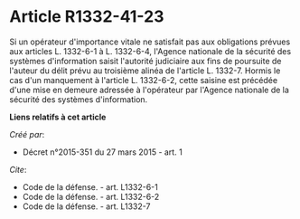 # Article R1332-41-23

Si un opérateur d'importance vitale ne satisfait pas aux obligations prévues aux articles L. 1332-6-1 à L. 1332-6-4, l'Agence
nationale de la sécurité des systèmes d'information saisit l'autorité judiciaire aux fins de poursuite de l'auteur du délit
prévu au troisième alinéa de l'article L. 1332-7. Hormis le cas d'un manquement à l'article L. 1332-6-2, cette saisine est
précédée d'une mise en demeure adressée à l'opérateur par l'Agence nationale de la sécurité des systèmes d'information.

**Liens relatifs à cet article**

_Créé par_:

  - Décret n°2015-351 du 27 mars 2015 - art. 1

_Cite_:

  - Code de la défense. - art. L1332-6-1
  - Code de la défense. - art. L1332-6-2
  - Code de la défense. - art. L1332-7
